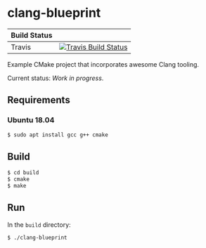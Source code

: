 # clang-blueprint

| Build Status |                                                                                |
|--------------|--------------------------------------------------------------------------------|
| Travis       | [![Travis Build Status][travis-build-status-svg]][travis-build-status]         |

Example CMake project that incorporates awesome Clang tooling.

Current status: *Work in progress*.

## Requirements

### Ubuntu 18.04

```bash
$ sudo apt install gcc g++ cmake
```

## Build

```bash
$ cd build
$ cmake
$ make
```

## Run

In the `build` directory:

```
$ ./clang-blueprint
```

<!-- Badges -->
[travis-build-status]: https://travis-ci.org/johnthagen/clang-blueprint
[travis-build-status-svg]: https://travis-ci.org/johnthagen/clang-blueprint.svg?branch=master
